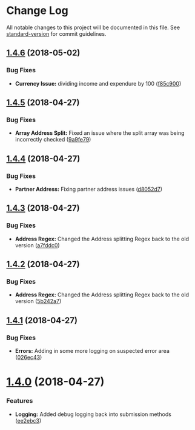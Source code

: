 # Change Log

All notable changes to this project will be documented in this file. See [standard-version](https://github.com/conventional-changelog/standard-version) for commit guidelines.

<a name="1.4.6"></a>
## [1.4.6](https://github.com/DebtPanel/partner-link/compare/v1.4.5...v1.4.6) (2018-05-02)


### Bug Fixes

* **Currency Issue:** dividing income and expendure by 100 ([f85c900](https://github.com/DebtPanel/partner-link/commit/f85c900))



<a name="1.4.5"></a>
## [1.4.5](https://github.com/DebtPanel/partner-link/compare/v1.4.4...v1.4.5) (2018-04-27)


### Bug Fixes

* **Array Address Split:** Fixed an issue where the split array was being incorrectly checked ([9a9fe79](https://github.com/DebtPanel/partner-link/commit/9a9fe79))



<a name="1.4.4"></a>
## [1.4.4](https://github.com/DebtPanel/partner-link/compare/v1.4.3...v1.4.4) (2018-04-27)


### Bug Fixes

* **Partner Address:** Fixing partner address issues ([d8052d7](https://github.com/DebtPanel/partner-link/commit/d8052d7))



<a name="1.4.3"></a>
## [1.4.3](https://github.com/DebtPanel/partner-link/compare/v1.4.2...v1.4.3) (2018-04-27)


### Bug Fixes

* **Address Regex:** Changed the Address splitting Regex back to the old version ([a7fddc0](https://github.com/DebtPanel/partner-link/commit/a7fddc0))



<a name="1.4.2"></a>
## [1.4.2](https://github.com/DebtPanel/partner-link/compare/v1.4.1...v1.4.2) (2018-04-27)


### Bug Fixes

* **Address Regex:** Changed the Address splitting Regex back to the old version ([5b242a7](https://github.com/DebtPanel/partner-link/commit/5b242a7))



<a name="1.4.1"></a>
## [1.4.1](https://github.com/DebtPanel/partner-link/compare/v1.4.0...v1.4.1) (2018-04-27)


### Bug Fixes

* **Errors:** Adding in some more logging on suspected error area ([026ec43](https://github.com/DebtPanel/partner-link/commit/026ec43))



<a name="1.4.0"></a>
# [1.4.0](https://github.com/DebtPanel/partner-link/compare/v1.0.0...v1.4.0) (2018-04-27)


### Features

* **Logging:** Added debug logging back into submission methods ([ee2ebc3](https://github.com/DebtPanel/partner-link/commit/ee2ebc3))
